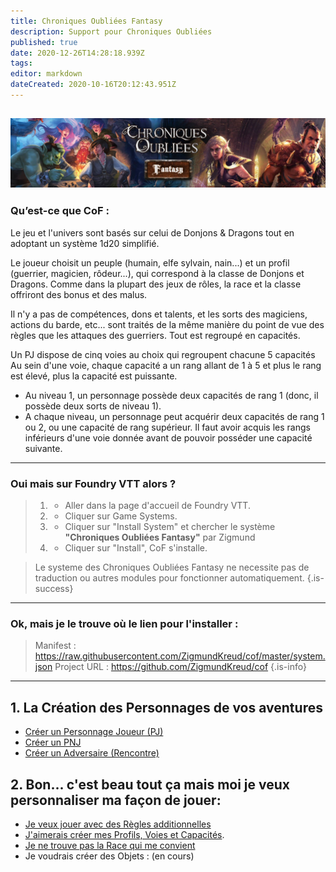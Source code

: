 ```yaml
---
title: Chroniques Oubliées Fantasy
description: Support pour Chroniques Oubliées
published: true
date: 2020-12-26T14:28:18.939Z
tags: 
editor: markdown
dateCreated: 2020-10-16T20:12:43.951Z
---
```



![utilrequest_(3).jpg](/images/chroniquesoubliees/utilrequest_(3).jpg)
---
### Qu’est-ce que CoF : 
Le jeu et l'univers sont basés sur celui de Donjons & Dragons tout en adoptant un système 1d20 simplifié.

Le joueur choisit un peuple (humain, elfe sylvain, nain...) et un profil (guerrier, magicien, rôdeur...), qui correspond à la classe de Donjons et Dragons.
Comme dans la plupart des jeux de rôles, la race et la classe offriront des bonus et des malus.

Il n'y a pas de compétences, dons et talents, et les sorts des magiciens, actions du barde, etc... sont traités de la même manière du point de vue des règles que les attaques des guerriers. Tout est regroupé en capacités.

Un PJ dispose de cinq voies au choix qui regroupent chacune 5 capacités 
Au sein d'une voie, chaque capacité a un rang allant de 1 à 5 et plus le rang est élevé, plus la capacité est puissante.

- Au niveau 1, un personnage possède deux capacités de rang 1 (donc, il possède deux sorts de niveau 1).
- A chaque niveau, un personnage peut acquérir deux capacités de rang 1 ou 2, ou une capacité de rang supérieur.
Il faut avoir acquis les rangs inférieurs d'une voie donnée avant de pouvoir posséder une capacité suivante.
---
### Oui mais sur Foundry VTT alors ? 
> 1. - Aller dans la page d'accueil de Foundry VTT.
> 2. - Cliquer sur Game Systems.
> 3. - Cliquer sur "Install System" et chercher le système **"**Chroniques Oubliées Fantasy**"** par Zigmund
> 1. - Cliquer sur "Install", CoF s'installe.

> Le systeme des Chroniques Oubliées Fantasy ne necessite pas de traduction ou autres modules pour fonctionner automatiquement.
{.is-success}
---
### Ok, mais je le trouve où le lien pour l'installer :
> Manifest : https://raw.githubusercontent.com/ZigmundKreud/cof/master/system.json
> Project URL : https://github.com/ZigmundKreud/cof
{.is-info}
---	

## 1. La Création des Personnages de vos aventures
- [Créer un Personnage Joueur (PJ)](/fr/systemes/fr-chrooubliees/créationpersonnage)
- [Créer un PNJ](/fr/systemes/fr-chrooubliees/créapnj)
- [Créer un Adversaire (Rencontre)](/fr/systemes/fr-chrooubliees/creaencounters)


## 2. Bon... c'est beau tout ça mais moi je veux personnaliser ma façon de jouer:
- [Je veux jouer avec des Règles additionnelles](/fr/systemes/fr-chrooubliees/reglesaddtionnelles) 
- [J'aimerais créer mes Profils, Voies et Capacités](/fr/systemes/fr-chrooubliees/customisation).
-  [Je ne trouve pas la Race qui me convient](/fr/systemes/fr-chrooubliees/species)
- Je voudrais créer des Objets : (en cours)

